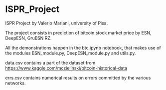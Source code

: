 # ISPR_Project

ISPR Project by Valerio Mariani, university of Pisa.

The project consists in prediction of bitcoin stock market price by ESN, DeepESN, GruESN RZ.

All the demonstrations happen in the btc.ipynb notebook, that makes use of the modules ESN_module.py, DeepESN_module.py and utils.py.

data.csv contains a part of the dataset from https://www.kaggle.com/mczielinski/bitcoin-historical-data

errs.csv contains numerical results on errors committed by the various networks.
